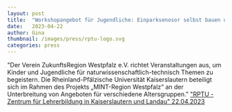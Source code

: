 ```yaml
---
layout: post
title:  "Workshopangebot für Jugendliche: Einparksenosor selbst bauen und programmieren"
date:   2023-04-22 
author: Gina
thumbnail: /images/press/rptu-logo.svg
categories: press
---
```

"Der Verein ZukunftsRegion Westpfalz e.V. richtet Veranstaltungen aus, um Kinder und Jugendliche für naturwissenschaftlich-technisch Themen zu begeistern. Die Rheinland-Pfälzische Universität Kaiserslautern beteiligt sich im Rahmen des Projekts „MINT-Region Westpfalz“ an der Unterbreitung von Angeboten für verschiedene Altersgruppen."
<a href="https://rptu.de/zfl-zlb/projekte/digitallz/llluedu/teilprojekte-fulll/workshopangebot-fuer-jugendliche">"RPTU - Zentrum für Lehrerbildung in Kaiserslautern und Landau" 22.04.2023</a>
